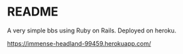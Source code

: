 # README

A very simple bbs using Ruby on Rails. Deployed on heroku.

https://immense-headland-99459.herokuapp.com/
